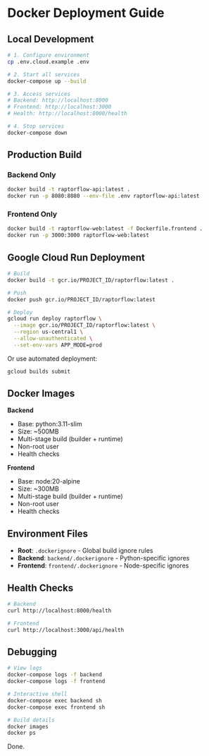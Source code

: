 # Docker Deployment Guide

## Local Development

```bash
# 1. Configure environment
cp .env.cloud.example .env

# 2. Start all services
docker-compose up --build

# 3. Access services
# Backend: http://localhost:8000
# Frontend: http://localhost:3000
# Health: http://localhost:8000/health

# 4. Stop services
docker-compose down
```

## Production Build

### Backend Only
```bash
docker build -t raptorflow-api:latest .
docker run -p 8080:8080 --env-file .env raptorflow-api:latest
```

### Frontend Only
```bash
docker build -t raptorflow-web:latest -f Dockerfile.frontend .
docker run -p 3000:3000 raptorflow-web:latest
```

## Google Cloud Run Deployment

```bash
# Build
docker build -t gcr.io/PROJECT_ID/raptorflow:latest .

# Push
docker push gcr.io/PROJECT_ID/raptorflow:latest

# Deploy
gcloud run deploy raptorflow \
  --image gcr.io/PROJECT_ID/raptorflow:latest \
  --region us-central1 \
  --allow-unauthenticated \
  --set-env-vars APP_MODE=prod
```

Or use automated deployment:
```bash
gcloud builds submit
```

## Docker Images

**Backend**
- Base: python:3.11-slim
- Size: ~500MB
- Multi-stage build (builder + runtime)
- Non-root user
- Health checks

**Frontend**
- Base: node:20-alpine
- Size: ~300MB
- Multi-stage build (builder + runtime)
- Non-root user
- Health checks

## Environment Files

- **Root**: `.dockerignore` - Global build ignore rules
- **Backend**: `backend/.dockerignore` - Python-specific ignores
- **Frontend**: `frontend/.dockerignore` - Node-specific ignores

## Health Checks

```bash
# Backend
curl http://localhost:8000/health

# Frontend
curl http://localhost:3000/api/health
```

## Debugging

```bash
# View logs
docker-compose logs -f backend
docker-compose logs -f frontend

# Interactive shell
docker-compose exec backend sh
docker-compose exec frontend sh

# Build details
docker images
docker ps
```

Done.
